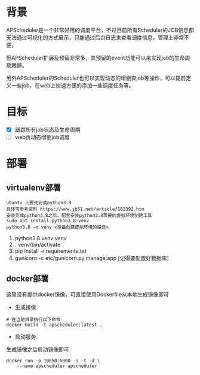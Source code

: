 # 背景
APScheduler是一个非常好用的调度平台，不过目前所有Scheduler的JOB信息都无法通过可视化的方式展示，只能通过后台日志来查看调度信息，管理上非常不便。

但APScheduler扩展及预留非常多，其预留的event功能可以来实现job的生命周期跟踪。

另外APScheduler的Scheduler也可以实现动态的增删查job等操作，可以提前定义一些job，在web上快速方便的添加一些调度任务等。

# 目标
- [x] 跟踪所有job状态及生命周期
- [ ] web页动态增删job调度

# 部署
## virtualenv部署
```buildoutcfg
ubuntu 上要先安装python3.8
具体可参考资料 https://www.jb51.net/article/182392.htm
安装完成python3.8之后，配套安装python3.8需要的虚拟环境创建工具
sudo apt install python3.8-venv
python3.8 -m venv <准备创建虚拟环境的路径>
```
1. python3.8 venv venv
2. . venv/bin/activate
3. pip install -r requirements.txt
4. gunicorn -c etc/gunicorn.py manage:app [记得要配置好数据库]

## docker部署
这里没有提供docker镜像，可直接使用Dockerfile从本地生成镜像即可
- 生成镜像
```shell
# 在当前目录执行以下命令
docker build -t apscheduler:latest .
```
- 启动服务

生成镜像之后启动镜像即可
```shell
docker run -p 10050:5000 -i -t -d \
    --name apscheduler apscheduler
```